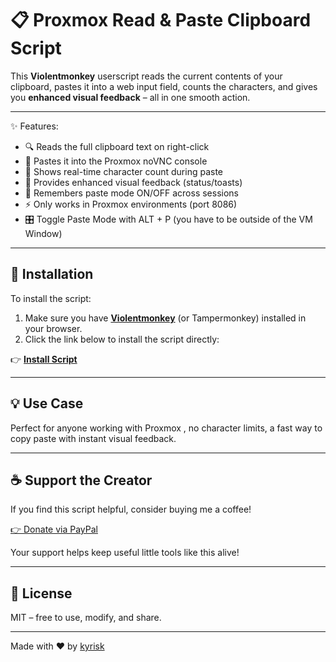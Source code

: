 # 📋 Proxmox Read & Paste Clipboard Script

This **Violentmonkey** userscript reads the current contents of your clipboard, pastes it into a web input field, counts the characters, and gives you **enhanced visual feedback** – all in one smooth action.

---

✨ Features:
- 🔍 Reads the full clipboard text on right-click
- 📝 Pastes it into the Proxmox noVNC console
- 🔢 Shows real-time character count during paste
- 🎨 Provides enhanced visual feedback (status/toasts)
- 🧠 Remembers paste mode ON/OFF across sessions
- ⚡ Only works in Proxmox environments (port 8086)
- 🎛️ Toggle Paste Mode with ALT + P (you have to be outside of the VM Window)

---

## 🚀 Installation

To install the script:

1. Make sure you have **[Violentmonkey](https://violentmonkey.github.io/)** (or Tampermonkey) installed in your browser.
2. Click the link below to install the script directly:

👉 **[Install Script](https://github.com/wolfyrion/ProxmoxNoVnc/blob/main/proxmoxnovnc.user.js)**


---

## 💡 Use Case

Perfect for anyone working with Proxmox , no character limits, a fast way to copy  paste with instant visual feedback.

---

## ☕ Support the Creator

If you find this script helpful, consider buying me a coffee!

[👉 Donate via PayPal](https://www.paypal.com/donate?business=kyrisk@gmail.com)


Your support helps keep useful little tools like this alive!

---

## 📄 License

MIT – free to use, modify, and share.

---

Made with ❤️ by [kyrisk](mailto:kyrisk@gmail.com)
